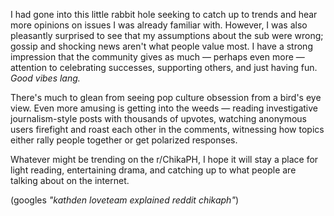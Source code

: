 I had gone into this little rabbit hole seeking to catch up to trends and hear more opinions on issues I was already familiar with.
However, I was also pleasantly surprised to see that my assumptions about the sub were wrong;
gossip and shocking news aren't what people value most.
I have a strong impression that the community gives as much — perhaps even more — attention to celebrating
successes, supporting others, and just having fun. _Good vibes lang._

There's much to glean from seeing pop culture obsession from a bird's eye view.
Even more amusing is getting into the weeds —
reading investigative journalism-style posts with thousands of upvotes,
watching anonymous users firefight and roast each other in the comments,
witnessing how topics either rally people together or get polarized responses.

Whatever might be trending on the r/ChikaPH, I hope it will stay a place for light reading, entertaining drama,
and catching up to what people are talking about on the internet.

(googles _"kathden loveteam explained reddit chikaph"_)
